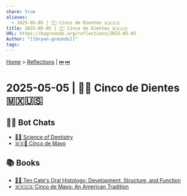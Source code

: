```yaml
---
share: true
aliases:
  - 2025-05-05 | 🦷🔬 Cinco de Dientes 🇲🇽🇺🇸
title: 2025-05-05 | 🦷🔬 Cinco de Dientes 🇲🇽🇺🇸
URL: https://bagrounds.org/reflections/2025-05-05
Author: "[[bryan-grounds]]"
tags: 
---
```

[Home](../index.md) > [Reflections](./index.md) | [⏮️](./2025-05-04.md) [⏭️](./2025-05-06.md)  
# 2025-05-05 | 🦷🔬 Cinco de Dientes 🇲🇽🇺🇸  
## 🤖💬 Bot Chats  
- [🦷🔬 Science of Dentistry](../bot-chats/science-of-dentistry.md)  
- [🇲🇽💃 Cinco de Mayo](../bot-chats/cinco-de-mayo.md)  
  
## 📚 Books  
- [🦷👶 Ten Cate's Oral Histology: Development, Structure, and Function](../books/ten-cates-oral-histology-development-structure-and-function.md)  
- [🇲🇽🇺🇸 Cinco de Mayo: An American Tradition](../books/cinco-de-mayo-an-american-tradition.md)